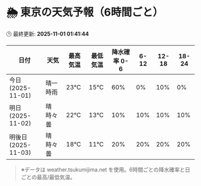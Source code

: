 # 🌦️ 東京の天気予報（6時間ごと）

🕒 最終更新: **2025-11-01 01:41:44**

| 日付 | 天気 | 最高気温 | 最低気温 | 降水確率 0-6 | 6-12 | 12-18 | 18-24 |
|------|------|----------|----------|------------|------|------|------|
| 今日 (2025-11-01) | 晴一時雨 | 23℃ | 15℃ | 60% | 0% | 10% | 0% |
| 明日 (2025-11-02) | 晴時々曇 | 22℃ | 13℃ | 10% | 10% | 10% | 10% |
| 明後日 (2025-11-03) | 晴時々曇 | 18℃ | 11℃ | 20% | 20% | 20% | 20% |

> ※データは weather.tsukumijima.net を使用。6時間ごとの降水確率と日ごとの最高/最低気温。